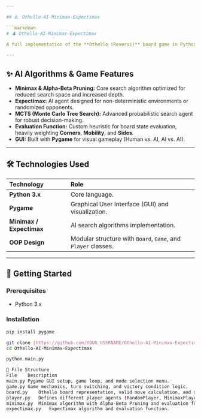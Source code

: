 ```yaml
---

## ۵. Othello-AI-Minimax-Expectimax

```markdown
# ♟️ Othello-AI-Minimax-Expectimax

A full implementation of the **Othello (Reversi)** board game in Python, featuring multiple sophisticated **Artificial Intelligence (AI)** agents.

---
```


## ✨ AI Algorithms & Game Features

* **Minimax & Alpha-Beta Pruning:** Core search algorithm optimized for reduced search space and increased depth.
* **Expectimax:** AI agent designed for non-deterministic environments or randomized opponents.
* **MCTS (Monte Carlo Tree Search):** Advanced probabilistic search agent for robust decision-making.
* **Evaluation Function:** Custom heuristic for board state evaluation, heavily weighting **Corners**, **Mobility**, and **Sides**.
* **GUI:** Built with **Pygame** for visual gameplay (Human vs. AI, AI vs. AI).

---

## 🛠️ Technologies Used

| Technology | Role |
| :--- | :--- |
| **Python 3.x** | Core language. |
| **Pygame** | Graphical User Interface (GUI) and visualization. |
| **Minimax / Expectimax** | AI search algorithms implementation. |
| **OOP Design** | Modular structure with `Board`, `Game`, and `Player` classes. |

---

## 🚀 Getting Started

### Prerequisites
* Python 3.x

### Installation

```bash
pip install pygame

git clone [https://github.com/YOUR_USERNAME/Othello-AI-Minimax-Expectimax.git](https://github.com/YOUR_USERNAME/Othello-AI-Minimax-Expectimax.git)
cd Othello-AI-Minimax-Expectimax

python main.py

📂 File Structure
File	Description
main.py	Pygame GUI setup, game loop, and mode selection menu.
game.py	Game mechanics, turn switching, and victory condition logic.
board.py	Othello board representation, valid move calculation, and scoring.
player.py	Defines different player agents (RandomPlayer, MinimaxPlayer, MCTSPlayer, etc.).
minimax.py	Minimax algorithm with Alpha-Beta Pruning and evaluation function.
expectimax.py	Expectimax algorithm and evaluation function.
